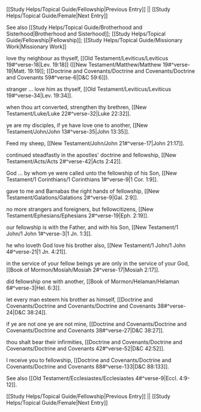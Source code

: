 [[Study Helps/Topical Guide/Fellowship|Previous Entry]]  ||  [[Study Helps/Topical Guide/Female|Next Entry]]

 See also [[Study Helps/Topical Guide/Brotherhood and Sisterhood|Brotherhood and Sisterhood]]; [[Study Helps/Topical Guide/Fellowship|Fellowship]]; [[Study Helps/Topical Guide/Missionary Work|Missionary Work]]

 love thy neighbour as thyself, [[Old Testament/Leviticus/Leviticus 19#^verse-18|Lev. 19:18]] ([[New Testament/Matthew/Matthew 19#^verse-19|Matt. 19:19]]; [[Doctrine and Covenants/Doctrine and Covenants/Doctrine and Covenants 59#^verse-6|D&C 59:6]]).

 stranger ... love him as thyself, [[Old Testament/Leviticus/Leviticus 19#^verse-34|Lev. 19:34]].

 when thou art converted, strengthen thy brethren, [[New Testament/Luke/Luke 22#^verse-32|Luke 22:32]].

 ye are my disciples, if ye have love one to another, [[New Testament/John/John 13#^verse-35|John 13:35]].

 Feed my sheep, [[New Testament/John/John 21#^verse-17|John 21:17]].

 continued steadfastly in the apostles' doctrine and fellowship, [[New Testament/Acts/Acts 2#^verse-42|Acts 2:42]].

 God ... by whom ye were called unto the fellowship of his Son, [[New Testament/1 Corinthians/1 Corinthians 1#^verse-9|1 Cor. 1:9]].

 gave to me and Barnabas the right hands of fellowship, [[New Testament/Galations/Galations 2#^verse-9|Gal. 2:9]].

 no more strangers and foreigners, but fellowcitizens, [[New Testament/Ephesians/Ephesians 2#^verse-19|Eph. 2:19]].

 our fellowship is with the Father, and with his Son, [[New Testament/1 John/1 John 1#^verse-3|1 Jn. 1:3]].

 he who loveth God love his brother also, [[New Testament/1 John/1 John 4#^verse-21|1 Jn. 4:21]].

 in the service of your fellow beings ye are only in the service of your God, [[Book of Mormon/Mosiah/Mosiah 2#^verse-17|Mosiah 2:17]].

 did fellowship one with another, [[Book of Mormon/Helaman/Helaman 6#^verse-3|Hel. 6:3]].

 let every man esteem his brother as himself, [[Doctrine and Covenants/Doctrine and Covenants/Doctrine and Covenants 38#^verse-24|D&C 38:24]].

 if ye are not one ye are not mine, [[Doctrine and Covenants/Doctrine and Covenants/Doctrine and Covenants 38#^verse-27|D&C 38:27]].

 thou shalt bear their infirmities, [[Doctrine and Covenants/Doctrine and Covenants/Doctrine and Covenants 42#^verse-52|D&C 42:52]].

 I receive you to fellowship, [[Doctrine and Covenants/Doctrine and Covenants/Doctrine and Covenants 88#^verse-133|D&C 88:133]].

 See also [[Old Testament/Ecclesiastes/Ecclesiastes 4#^verse-9|Eccl. 4:9-12]].

[[Study Helps/Topical Guide/Fellowship|Previous Entry]]  ||  [[Study Helps/Topical Guide/Female|Next Entry]]